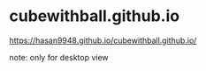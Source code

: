 # cubewithball.github.io
https://hasan9948.github.io/cubewithball.github.io/

note: only for desktop view 
